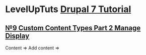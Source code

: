 # LevelUpTuts [Drupal 7 Tutorial]()
## [№9 Custom Content Types Part 2 Manage Display]()
Content => Add content =>
